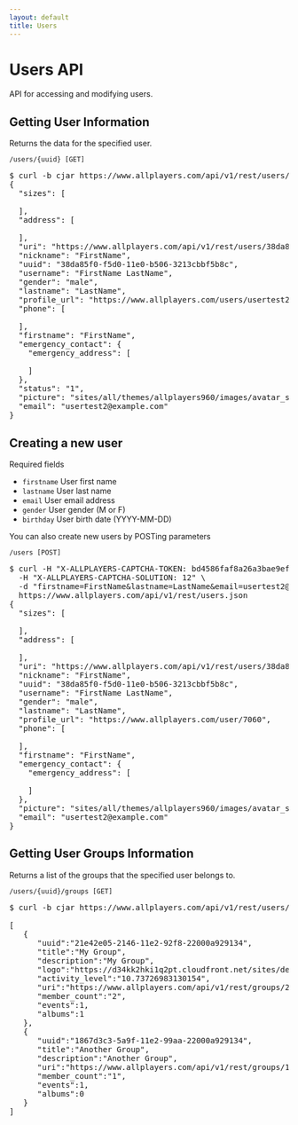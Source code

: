 ```yaml
---
layout: default
title: Users
---
```


# Users API

API for accessing and modifying users.

## Getting User Information

Returns the data for the specified user.

<a id="/users/{uuid}"></a>

    /users/{uuid} [GET]

<pre class="terminal">
$ curl -b cjar https://www.allplayers.com/api/v1/rest/users/38da85f0-f5d0-11e0-b506-3213cbbf5b8c
{
  "sizes": [

  ],
  "address": [

  ],
  "uri": "https://www.allplayers.com/api/v1/rest/users/38da85f0-f5d0-11e0-b506-3213cbbf5b8c",
  "nickname": "FirstName",
  "uuid": "38da85f0-f5d0-11e0-b506-3213cbbf5b8c",
  "username": "FirstName LastName",
  "gender": "male",
  "lastname": "LastName",
  "profile_url": "https://www.allplayers.com/users/usertest2",
  "phone": [

  ],
  "firstname": "FirstName",
  "emergency_contact": {
    "emergency_address": [

    ]
  },
  "status": "1",
  "picture": "sites/all/themes/allplayers960/images/avatar_selection/Baseball_Ball.png",
  "email": "usertest2@example.com"
}
</pre>


## Creating a new user

Required fields

*  `firstname` User first name
*  `lastname` User last name
*  `email` User email address
*  `gender` User gender (M or F)
*  `birthday` User birth date (YYYY-MM-DD)

You can also create new users by POSTing parameters

    /users [POST]

<pre class="terminal">
$ curl -H "X-ALLPLAYERS-CAPTCHA-TOKEN: bd4586faf8a26a3bae9ef44b7049a14e" \
  -H "X-ALLPLAYERS-CAPTCHA-SOLUTION: 12" \
  -d "firstname=FirstName&lastname=LastName&email=usertest2@example.com&gender=M&birthday=1981-03-13" \
  https://www.allplayers.com/api/v1/rest/users.json
{
  "sizes": [

  ],
  "address": [

  ],
  "uri": "https://www.allplayers.com/api/v1/rest/users/38da85f0-f5d0-11e0-b506-3213cbbf5b8c",
  "nickname": "FirstName",
  "uuid": "38da85f0-f5d0-11e0-b506-3213cbbf5b8c",
  "username": "FirstName LastName",
  "gender": "male",
  "lastname": "LastName",
  "profile_url": "https://www.allplayers.com/user/7060",
  "phone": [

  ],
  "firstname": "FirstName",
  "emergency_contact": {
    "emergency_address": [

    ]
  },
  "picture": "sites/all/themes/allplayers960/images/avatar_selection/Baseball_Ball.png",
  "email": "usertest2@example.com"
}
</pre>

## Getting User Groups Information

Returns a list of the groups that the specified user belongs to.

<a id="/users/{uuid}/groups"></a>

    /users/{uuid}/groups [GET]

<pre class="terminal">
$ curl -b cjar https://www.allplayers.com/api/v1/rest/users/20374881-0dd9-11e2-92f8-22000a929134/groups.json

[
   {
      "uuid":"21e42e05-2146-11e2-92f8-22000a929134",
      "title":"My Group",
      "description":"My Group",
      "logo":"https://d34kk2hki1q2pt.cloudfront.net/sites/default/files/imagecache/profile_small/group_content_logo/fabolous-swag-champ-24-7.jpg",
      "activity_level":"10.73726983130154",
      "uri":"https://www.allplayers.com/api/v1/rest/groups/21e42e05-2146-11e2-92f8-22000a929134",
      "member_count":"2",
      "events":1,
      "albums":1
   },
   {
      "uuid":"1867d3c3-5a9f-11e2-99aa-22000a929134",
      "title":"Another Group",
      "description":"Another Group",
      "uri":"https://www.allplayers.com/api/v1/rest/groups/1867d3c3-5a9f-11e2-99aa-22000a929134",
      "member_count":"1",
      "events":1,
      "albums":0
   }
]
</pre>
